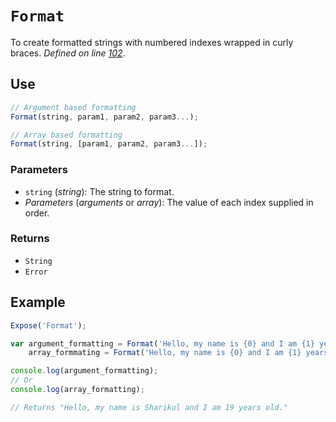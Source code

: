 # `Format`
To create formatted strings with numbered indexes wrapped in curly braces. _Defined on line [102](../../F.js#L102)_.

## Use
```javascript
// Argument based formatting
Format(string, param1, param2, param3...);

// Array based formatting
Format(string, [param1, param2, param3...]);
```

### Parameters
* `string` (_string_): The string to format.
* _Parameters_ (_arguments_ or _array_): The value of each index supplied in order.

### Returns
* `String`
* `Error`

## Example
```javascript
Expose('Format');

var argument_formatting = Format('Hello, my name is {0} and I am {1} years old.', 'Sharikul', 19),
    array_formmating = Format('Hello, my name is {0} and I am {1} years old.', ['Sharikul', 19]);

console.log(argument_formatting); 
// Or
console.log(array_formatting);

// Returns "Hello, my name is Sharikul and I am 19 years old."
